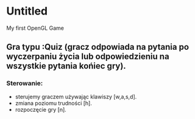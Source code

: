 # Untitled
My first OpenGL Game


## Gra typu :Quiz (gracz odpowiada na pytania po wyczerpaniu życia lub odpowiedzieniu na wszystkie pytania końiec gry). 

 ### Sterowanie:
 - sterujemy graczem używając klawiszy [w,a,s,d].
 - zmiana poziomu trudności [h].
 - rozpoczęcie gry [n].

